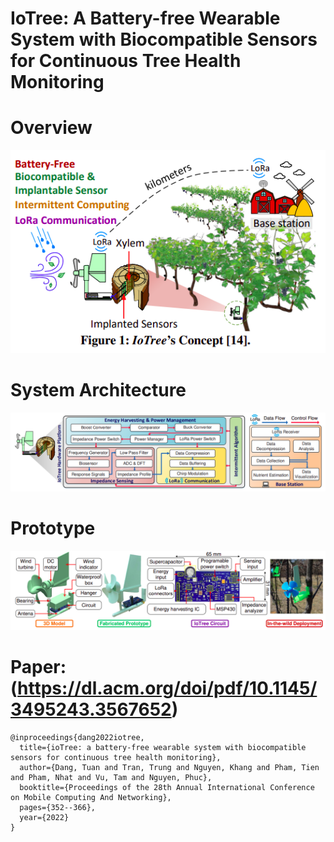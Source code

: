 # IoTree: A Battery-free Wearable System with Biocompatible Sensors for Continuous Tree Health Monitoring
 
 # Overview
 ![Alt text](Images/overview.png)
 
 # System Architecture
 ![Alt text](Images/architecture.png)
 
 # Prototype
 ![Alt text](Images/prototype.png)
 
# Paper: (https://dl.acm.org/doi/pdf/10.1145/3495243.3567652)

```
@inproceedings{dang2022iotree,
  title={ioTree: a battery-free wearable system with biocompatible sensors for continuous tree health monitoring},
  author={Dang, Tuan and Tran, Trung and Nguyen, Khang and Pham, Tien and Pham, Nhat and Vu, Tam and Nguyen, Phuc},
  booktitle={Proceedings of the 28th Annual International Conference on Mobile Computing And Networking},
  pages={352--366},
  year={2022}
}
```


